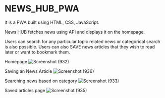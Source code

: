 # NEWS_HUB_PWA

It is a PWA built using HTML, CSS, JavaScript. 

News HUB fetches news using API and displays it on the homepage. 

Users can search for any particular topic related news or categorical search is also possible. 
Users can also SAVE news articles that they wish to read later or want to bookmark them. 



Homepage
![Screenshot (932)](https://github.com/Archiesachin/NEWS_HUB_PWA/assets/103347688/588fcf90-8a6e-4d86-9c5d-ada919791dd3)



Saving an News Article
![Screenshot (936)](https://github.com/Archiesachin/NEWS_HUB_PWA/assets/103347688/bc00942c-a44e-4d2f-aebf-f5bba336505d)



Searching news based on category
![Screenshot (933)](https://github.com/Archiesachin/NEWS_HUB_PWA/assets/103347688/5d9f0f1c-b227-4b76-8069-fe17acc8aef9)



Saved articles page
![Screenshot (935)](https://github.com/Archiesachin/NEWS_HUB_PWA/assets/103347688/bb00f3d7-969b-48d1-81a7-dbc44d71ae8d)





